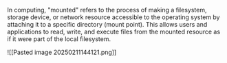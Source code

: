 In computing, "mounted" refers to the process of making a filesystem, storage device, or network resource accessible to the operating system by attaching it to a specific directory (mount point). This allows users and applications to read, write, and execute files from the mounted resource as if it were part of the local filesystem.

![[Pasted image 20250211144121.png]]